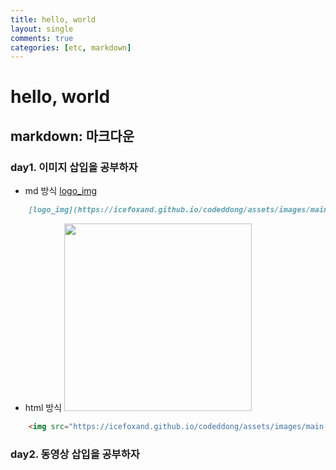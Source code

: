 ```yaml
---
title: hello, world
layout: single
comments: true
categories: [etc, markdown]
---
```


# hello, world

## markdown: 마크다운

### day1. 이미지 삽입을 공부하자 

- md 방식
    [logo_img](https://icefoxand.github.io/codeddong/assets/images/main-logo.png)
    
```md
    [logo_img](https://icefoxand.github.io/codeddong/assets/images/main-logo.png)
```
- html 방식
    <img src="https://icefoxand.github.io/codeddong/assets/images/main-logo.png" width="300" height="300">

```html
    <img src="https://icefoxand.github.io/codeddong/assets/images/main-logo.png" width="300" height="300">
```
### day2. 동영상 삽입을 공부하자 